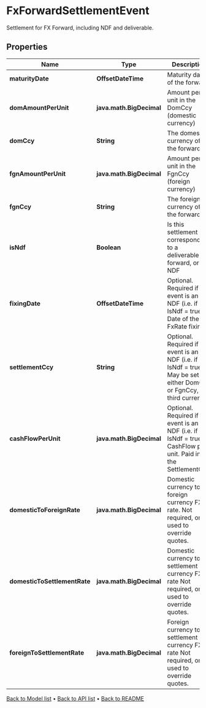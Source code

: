 

# FxForwardSettlementEvent

Settlement for FX Forward, including NDF and deliverable.

## Properties

| Name | Type | Description | Notes |
|------------ | ------------- | ------------- | -------------|
|**maturityDate** | **OffsetDateTime** | Maturity date of the forward |  |
|**domAmountPerUnit** | **java.math.BigDecimal** | Amount per unit in the DomCcy (domestic currency) |  |
|**domCcy** | **String** | The domestic currency of the forward |  |
|**fgnAmountPerUnit** | **java.math.BigDecimal** | Amount per unit in the FgnCcy (foreign currency) |  |
|**fgnCcy** | **String** | The foreign currency of the forward. |  |
|**isNdf** | **Boolean** | Is this settlement corresponding to a deliverable forward, or an NDF |  |
|**fixingDate** | **OffsetDateTime** | Optional. Required if the event is an NDF (i.e. if IsNdf &#x3D; true).  Date of the FxRate fixings. |  [optional] |
|**settlementCcy** | **String** | Optional. Required if the event is an NDF (i.e. if IsNdf &#x3D; true).  May be set to either DomCcy or FgnCcy, or a third currency. |  [optional] |
|**cashFlowPerUnit** | **java.math.BigDecimal** | Optional. Required if the event is an NDF (i.e. if IsNdf &#x3D; true).  CashFlow per unit. Paid in the SettlementCcy. |  [optional] |
|**domesticToForeignRate** | **java.math.BigDecimal** | Domestic currency to foreign currency FX rate.  Not required, only used to override quotes. |  [optional] |
|**domesticToSettlementRate** | **java.math.BigDecimal** | Domestic currency to settlement currency FX rate  Not required, only used to override quotes. |  [optional] |
|**foreignToSettlementRate** | **java.math.BigDecimal** | Foreign currency to settlement currency FX rate  Not required, only used to override quotes. |  [optional] [readonly] |



[Back to Model list](../README.md#documentation-for-models) &#8226; [Back to API list](../README.md#documentation-for-api-endpoints) &#8226; [Back to README](../README.md)


